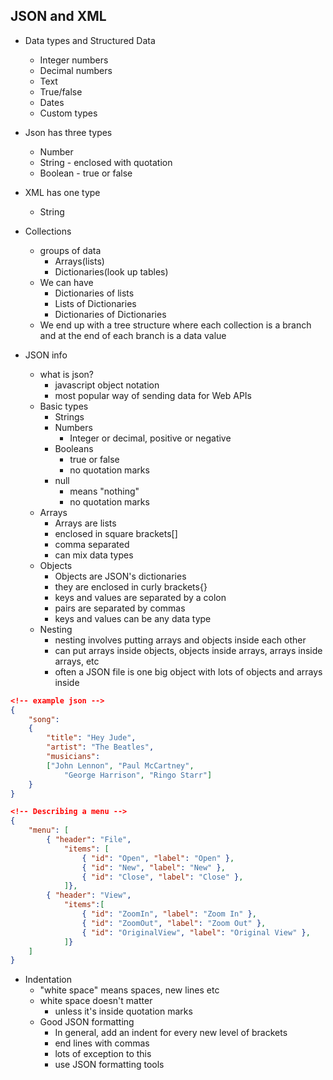 ## JSON and XML

- Data types and Structured Data
    - Integer numbers
    - Decimal numbers
    - Text
    - True/false
    - Dates
    - Custom types

- Json has three types
    - Number
    - String - enclosed with quotation
    - Boolean - true or false

- XML has one type
    - String

- Collections
    - groups of data
        - Arrays(lists)
        - Dictionaries(look up tables)
    - We can have
        - Dictionaries of lists
        - Lists of Dictionaries
        - Dictionaries of Dictionaries
    - We end up with a tree structure where each collection is a branch and at the end of each branch is a data value

- JSON info
    - what is json?
        - javascript object notation
        - most popular way of sending data for Web APIs
    - Basic types
        - Strings
        - Numbers
            - Integer or decimal, positive or negative
        - Booleans
            - true or false
            - no quotation marks
        - null
            - means "nothing"
            - no quotation marks
    - Arrays
        - Arrays are lists
        - enclosed in square brackets[]
        - comma separated
        - can mix data types
    - Objects
        - Objects are JSON's dictionaries
        - they are enclosed in curly brackets{}
        - keys and values are separated by a colon
        - pairs are separated by commas
        - keys and values can be any data type
    - Nesting
        - nesting involves putting arrays and objects inside each other
        - can put arrays inside objects, objects inside arrays, arrays inside arrays, etc
        - often a JSON file is one big object with lots of objects and arrays inside
```json
<!-- example json -->
{
    "song":
    {
        "title": "Hey Jude",
        "artist": "The Beatles",
        "musicians":
        ["John Lennon", "Paul McCartney",
            "George Harrison", "Ringo Starr"]
    }
}

<!-- Describing a menu -->
{
    "menu": [
        { "header": "File",
            "items": [
                { "id": "Open", "label": "Open" },
                { "id": "New", "label": "New" },
                { "id": "Close", "label": "Close" },
            ]},
        { "header": "View",
            "items":[
                { "id": "ZoomIn", "label": "Zoom In" },
                { "id": "ZoomOut", "label": "Zoom Out" },
                { "id": "OriginalView", "label": "Original View" },
            ]}
    ]
}
```
- Indentation
    - "white space" means spaces, new lines etc
    - white space doesn't matter
         - unless it's inside quotation marks
    - Good JSON formatting
        - In general, add an indent for every new level of brackets
        - end lines with commas
        - lots of exception to this
        - use JSON formatting tools
